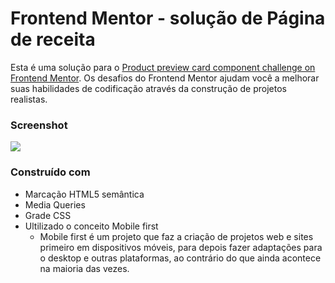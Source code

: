 # Frontend Mentor - solução de Página de receita

Esta é uma solução para o [Product preview card component challenge on Frontend Mentor](https://www.frontendmentor.io/challenges/product-preview-card-component-GO7UmttRfa).
Os desafios do Frontend Mentor ajudam você a melhorar suas habilidades de codificação através da construção de projetos realistas.

### Screenshot

![](recipe-page-print.png)

### Construído com

- Marcação HTML5 semântica
- Media Queries
- Grade CSS
- Ultilizado o conceito Mobile first
  - Mobile first é um projeto que faz a criação de projetos web e sites primeiro em dispositivos móveis, para depois fazer adaptações para o desktop e outras plataformas, ao contrário do que ainda acontece na maioria das vezes.



